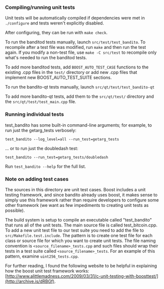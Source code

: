 ### Compiling/running unit tests

Unit tests will be automatically compiled if dependencies were met in `./configure`
and tests weren't explicitly disabled.

After configuring, they can be run with `make check`.

To run the banditod tests manually, launch `src/test/test_bandito`. To recompile
after a test file was modified, run `make` and then run the test again. If you
modify a non-test file, use `make -C src/test` to recompile only what's needed
to run the banditod tests.

To add more banditod tests, add `BOOST_AUTO_TEST_CASE` functions to the existing
.cpp files in the `test/` directory or add new .cpp files that
implement new BOOST_AUTO_TEST_SUITE sections.

To run the bandito-qt tests manually, launch `src/qt/test/test_bandito-qt`

To add more bandito-qt tests, add them to the `src/qt/test/` directory and
the `src/qt/test/test_main.cpp` file.

### Running individual tests

test_bandito has some built-in command-line arguments; for
example, to run just the getarg_tests verbosely:

    test_bandito --log_level=all --run_test=getarg_tests

... or to run just the doubledash test:

    test_bandito --run_test=getarg_tests/doubledash

Run `test_bandito --help` for the full list.

### Note on adding test cases

The sources in this directory are unit test cases.  Boost includes a
unit testing framework, and since bandito already uses boost, it makes
sense to simply use this framework rather than require developers to
configure some other framework (we want as few impediments to creating
unit tests as possible).

The build system is setup to compile an executable called "test_bandito"
that runs all of the unit tests.  The main source file is called
test_bitcoin.cpp. To add a new unit test file to our test suite you need
to add the file to `src/Makefile.test.include`. The pattern is to create
one test file for each class or source file for which you want to create
unit tests.  The file naming convention is `<source_filename>_tests.cpp`
and such files should wrap their tests in a test suite
called `<source_filename>_tests`. For an example of this pattern,
examine `uint256_tests.cpp`.

For further reading, I found the following website to be helpful in
explaining how the boost unit test framework works:
[http://www.alittlemadness.com/2009/03/31/c-unit-testing-with-boosttest/](http://archive.is/dRBGf).
